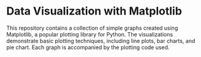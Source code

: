 # Data Visualization with Matplotlib
This repository contains a collection of simple graphs created using Matplotlib, a popular plotting library for Python. 
The visualizations demonstrate basic plotting techniques, including line plots, bar charts, and pie chart. 
Each graph is accompanied by the plotting code used. 
